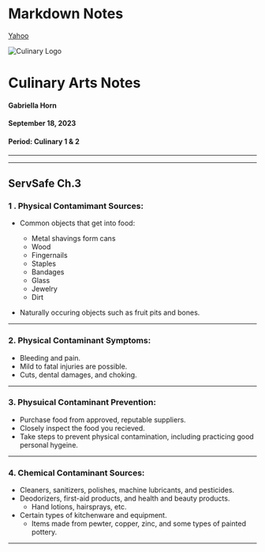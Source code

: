 # Markdown Notes

<!-- Link -->

[Yahoo](https://google.com/ 'Go To Yahoo')

<!-- Images -->

![Culinary Logo](https://www.gilbertschools.net/cms/lib/AZ50000423/Centricity/Domain/127/CTE%20Culinary%20Arts.png 'Culinary Logo')

# Culinary Arts Notes
#### Gabriella Horn
#### September 18, 2023
#### Period: Culinary 1 & 2

---
---

## ServSafe Ch.3

###  1 . Physical Contamimant Sources:

* Common objects that get into food:
    * Metal shavings form cans
    * Wood
    * Fingernails
    * Staples
    * Bandages
    * Glass 
    * Jewelry
    * Dirt
    
* Naturally occuring objects such as fruit pits and bones.

___

### 2. Physical Contaminant Symptoms:

* Bleeding and pain.
* Mild to fatal injuries are possible.
* Cuts, dental damages, and choking.

___

### 3. Physuical Contaminant Prevention:

* Purchase food from approved, reputable suppliers.
* Closely inspect the food you recieved.
* Take steps to prevent physical contamination, including practicing good personal hygeine.

___

### 4. Chemical Contaminant Sources:

* Cleaners, sanitizers, polishes, machine lubricants, and pesticides.
* Deodorizers, first-aid products, and health and beauty products.
    * Hand lotions, hairsprays, etc.
* Certain types of kitchenware and equipment.
    * Items made from pewter, copper, zinc, and some types of painted pottery.

___
